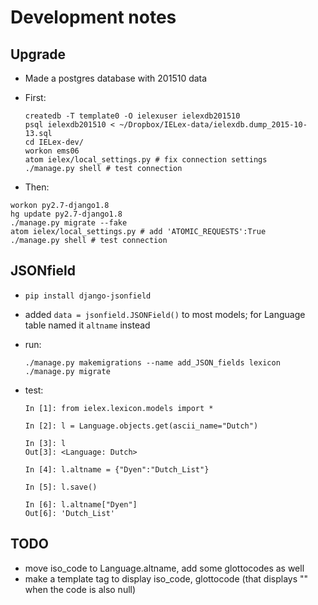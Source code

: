 # Development notes

## Upgrade

- Made a postgres database with 201510 data

- First:
  ```
  createdb -T template0 -O ielexuser ielexdb201510
  psql ielexdb201510 < ~/Dropbox/IELex-data/ielexdb.dump_2015-10-13.sql
  cd IELex-dev/
  workon ems06
  atom ielex/local_settings.py # fix connection settings
  ./manage.py shell # test connection
  ```
-  Then:
  ```
  workon py2.7-django1.8
  hg update py2.7-django1.8
  ./manage.py migrate --fake
  atom ielex/local_settings.py # add 'ATOMIC_REQUESTS':True
  ./manage.py shell # test connection
  ```

## JSONfield

- `pip install django-jsonfield`

- added `data = jsonfield.JSONField()` to most models; for Language table named
  it `altname` instead

- run:
   ```
   ./manage.py makemigrations --name add_JSON_fields lexicon
   ./manage.py migrate
   ```

- test:
  ```
  In [1]: from ielex.lexicon.models import *

  In [2]: l = Language.objects.get(ascii_name="Dutch")

  In [3]: l
  Out[3]: <Language: Dutch>

  In [4]: l.altname = {"Dyen":"Dutch_List"}

  In [5]: l.save()

  In [6]: l.altname["Dyen"]
  Out[6]: 'Dutch_List'
  ```


## TODO

- move iso_code to Language.altname, add some glottocodes as well
- make a template tag to display iso_code, glottocode (that displays "" when
  the code is also null)
